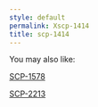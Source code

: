```yaml
---
style: default
permalink: Xscp-1414
title: scp-1414
---
```

You may also like:

[SCP-1578](http://scp-wiki.net/scp-1578)

[SCP-2213](http://scp-wiki.net/scp-2213)
